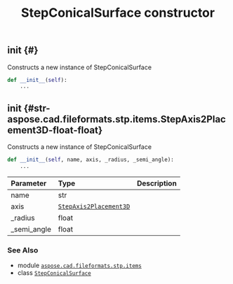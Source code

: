 ﻿---
title: StepConicalSurface constructor
second_title: Aspose.CAD for Python via .NET API References
description: 
type: docs
weight: 10
url: /python-net/aspose.cad.fileformats.stp.items/stepconicalsurface/__init__/
is_root: false
---

## __init__ {#}

Constructs a new instance of StepConicalSurface



```python
def __init__(self):
    ...
```




## __init__ {#str-aspose.cad.fileformats.stp.items.StepAxis2Placement3D-float-float}

Constructs a new instance of StepConicalSurface



```python
def __init__(self, name, axis, _radius, _semi_angle):
    ...
```


| Parameter | Type | Description |
| :- | :- | :- |
| name | str |  |
| axis | [`StepAxis2Placement3D`](/cad/python-net/aspose.cad.fileformats.stp.items/stepaxis2placement3d) |  |
| _radius | float |  |
| _semi_angle | float |  |



### See Also
* module [`aspose.cad.fileformats.stp.items`](../../)
* class [`StepConicalSurface`](/cad/python-net/aspose.cad.fileformats.stp.items/stepconicalsurface)
